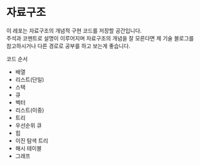 # 자료구조
이 레포는 자료구조의 개념적 구현 코드를 저장할 공간입니다.    
주석과 코멘트로 설명이 이루어지며 자료구조의 개념을 잘 모른다면 제 기술 블로그를 참고하시거나 다른 경로로 공부를 하고 보는게 좋습니다.    
    
코드 순서
    
* 배열
* 리스트(단일)
* 스택
* 큐
* 벡터
* 리스트(이중)
* 트리
* 우선순위 큐
* 힙
* 이진 탐색 트리
* 해시 테이블
* 그래프 
